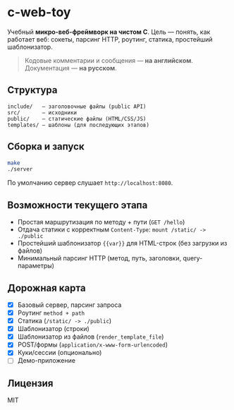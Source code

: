 # c-web-toy

Учебный **микро-веб-фреймворк на чистом C**. Цель — понять, как работает веб: сокеты, парсинг HTTP, роутинг, статика, простейший шаблонизатор.

> Кодовые комментарии и сообщения — **на английском**. Документация — **на русском**.

## Структура

```
include/   — заголовочные файлы (public API)
src/       — исходники
public/    — статические файлы (HTML/CSS/JS)
templates/ — шаблоны (для последующих этапов)
```

## Сборка и запуск

```bash
make
./server
```

По умолчанию сервер слушает `http://localhost:8080`.

## Возможности текущего этапа

- Простая маршрутизация по методу + пути (`GET /hello`)
- Отдача статики с корректным `Content-Type`: `mount /static/ -> ./public`
- Простейший шаблонизатор `{{var}}` для HTML-строк (без загрузки из файлов)
- Минимальный парсинг HTTP (метод, путь, заголовки, query-параметры)

## Дорожная карта

- [x] Базовый сервер, парсинг запроса
- [x] Роутинг `method + path`
- [x] Статика (`/static/ -> ./public`)
- [x] Шаблонизатор (строки)
- [x] Шаблонизатор из файлов (`render_template_file`)
- [x] POST/формы (`application/x-www-form-urlencoded`)
- [x] Куки/сессии (опционально)
- [ ] Демо-приложение

## Лицензия

MIT
